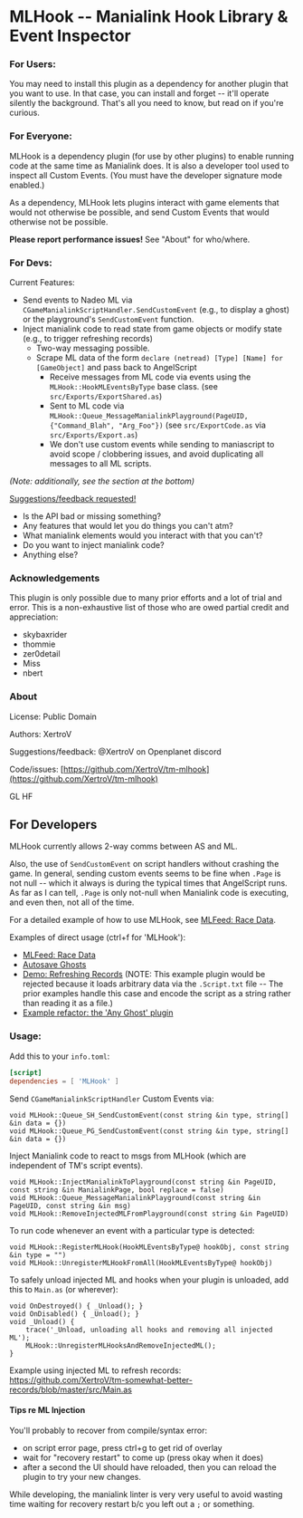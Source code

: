 # MLHook -- Manialink Hook Library & Event Inspector

### For Users:

You may need to install this plugin as a dependency for another plugin that you want to use.
In that case, you can install and forget -- it'll operate silently the background.
That's all you need to know, but read on if you're curious.

### For Everyone:

MLHook is a dependency plugin (for use by other plugins) to enable running code at the same time as Manialink does.
It is also a developer tool used to inspect all Custom Events. (You must have the developer signature mode enabled.)

As a dependency, MLHook lets plugins interact with game elements that would not otherwise be possible, and send Custom Events that would otherwise not be possible.

**Please report performance issues!** See "About" for who/where.

### For Devs:

Current Features:

* Send events to Nadeo ML via `CGameManialinkScriptHandler.SendCustomEvent` (e.g., to display a ghost) or the playground's `SendCustomEvent` function.
* Inject manialink code to read state from game objects or modify state (e.g., to trigger refreshing records)
  * Two-way messaging possible.
  * Scrape ML data of the form `declare (netread) [Type] [Name] for [GameObject]` and pass back to AngelScript
	* Receive messages from ML code via events using the `MLHook::HookMLEventsByType` base class. (see `src/Exports/ExportShared.as`)
	* Sent to ML code via `MLHook::Queue_MessageManialinkPlayground(PageUID, {"Command_Blah", "Arg_Foo"})` (see `src/ExportCode.as` via `src/Exports/Export.as`)
    * We don't use custom events while sending to maniascript to avoid scope / clobbering issues, and avoid duplicating all messages to all ML scripts.

*(Note: additionally, see the section at the bottom)*

[Suggestions/feedback requested!](https://github.com/XertroV/tm-mlhook/issues)
* Is the API bad or missing something?
* Any features that would let you do things you can't atm?
* What manialink elements would you interact with that you can't?
* Do you want to inject manialink code?
* Anything else?


### Acknowledgements

This plugin is only possible due to many prior efforts and a lot of trial and error.
This is a non-exhaustive list of those who are owed partial credit and appreciation:
* skybaxrider
* thommie
* zer0detail
* Miss
* nbert

### About

License: Public Domain

Authors: XertroV

Suggestions/feedback: @XertroV on Openplanet discord

Code/issues: [https://github.com/XertroV/tm-mlhook](https://github.com/XertroV/tm-mlhook)

GL HF

## For Developers

MLHook currently allows 2-way comms between AS and ML.

Also, the use of `SendCustomEvent` on script handlers without crashing the game.
In general, sending custom events seems to be fine when `.Page` is not null -- which it always is during the typical times that AngelScript runs.
As far as I can tell, `.Page` is only not-null when Manialink code is executing, and even then, not all of the time.

For a detailed example of how to use MLHook, see [MLFeed: Race Data](https://github.com/XertroV/tm-mlfeed-race-data).

Examples of direct usage (ctrl+f for 'MLHook'):
* [MLFeed: Race Data](https://github.com/XertroV/tm-mlfeed-race-data/)
* [Autosave Ghosts](https://github.com/XertroV/tm-autosave-ghosts/blob/cd3c21f7b51e27a25755ed6f992a62100962b4a4/src/Main.as)
* [Demo: Refreshing Records](https://github.com/XertroV/tm-somewhat-better-records/blob/master/src/Main.as) (NOTE: This example plugin would be rejected because it loads arbitrary data via the `.Script.txt` file -- The prior examples handle this case and encode the script as a string rather than reading it as a file.)
* [Example refactor: the 'Any Ghost' plugin](https://github.com/zer0detail/Any-Ghost/compare/zer0detail:443d033...XertroV:7036885)

### Usage:

Add this to your `info.toml`:

```toml
[script]
dependencies = [ 'MLHook' ]
```

Send `CGameManialinkScriptHandler` Custom Events via:

```AngelScript
void MLHook::Queue_SH_SendCustomEvent(const string &in type, string[] &in data = {})
void MLHook::Queue_PG_SendCustomEvent(const string &in type, string[] &in data = {})
```

Inject Manialink code to react to msgs from MLHook (which are independent of TM's script events).

```AngelScript
void MLHook::InjectManialinkToPlayground(const string &in PageUID, const string &in ManialinkPage, bool replace = false)
void MLHook::Queue_MessageManialinkPlayground(const string &in PageUID, const string &in msg)
void MLHook::RemoveInjectedMLFromPlayground(const string &in PageUID)
```

To run code whenever an event with a particular type is detected:

```AngelScript
void MLHook::RegisterMLHook(HookMLEventsByType@ hookObj, const string &in type = "")
void MLHook::UnregisterMLHookFromAll(HookMLEventsByType@ hookObj)
```

To safely unload injected ML and hooks when your plugin is unloaded, add this to `Main.as` (or wherever):

```AngelScript
void OnDestroyed() { _Unload(); }
void OnDisabled() { _Unload(); }
void _Unload() {
    trace('_Unload, unloading all hooks and removing all injected ML');
    MLHook::UnregisterMLHooksAndRemoveInjectedML();
}
```

Example using injected ML to refresh records: https://github.com/XertroV/tm-somewhat-better-records/blob/master/src/Main.as


#### Tips re ML Injection

You'll probably to recover from compile/syntax error:
- on script error page, press ctrl+g to get rid of overlay
- wait for "recovery restart" to come up (press okay when it does)
- after a second the UI should have reloaded, then you can reload the plugin to try your new changes.

While developing, the manialink linter is very very useful to avoid wasting time waiting for recovery restart b/c you left out a `;` or something.
